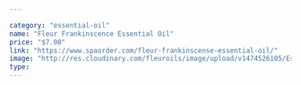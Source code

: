 ```yaml
---

category: "essential-oil"
name: "Fleur Frankinscence Essential Oil"
price: "$7.00"
link: "https://www.spaorder.com/fleur-frankinscense-essential-oil/"
image: "http://res.cloudinary.com/fleuroils/image/upload/v1474526105/Essential%20Oil/frankincense.jpg"
type: 
---
```

